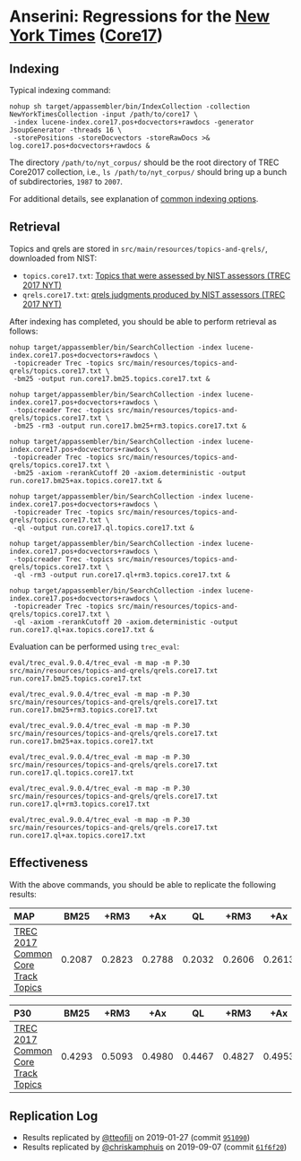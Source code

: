 # Anserini: Regressions for the [New York Times](https://catalog.ldc.upenn.edu/LDC2008T19) ([Core17](https://trec-core.github.io/2017/))

## Indexing

Typical indexing command:

```
nohup sh target/appassembler/bin/IndexCollection -collection NewYorkTimesCollection -input /path/to/core17 \
 -index lucene-index.core17.pos+docvectors+rawdocs -generator JsoupGenerator -threads 16 \
 -storePositions -storeDocvectors -storeRawDocs >& log.core17.pos+docvectors+rawdocs &
```

The directory `/path/to/nyt_corpus/` should be the root directory of TREC Core2017 collection, i.e., `ls /path/to/nyt_corpus/`
should bring up a bunch of subdirectories, `1987` to `2007`.

For additional details, see explanation of [common indexing options](common-indexing-options.md).

## Retrieval

Topics and qrels are stored in `src/main/resources/topics-and-qrels/`, downloaded from NIST:

+ `topics.core17.txt`: [Topics that were assessed by NIST assessors (TREC 2017 NYT)](https://trec.nist.gov/data/core/core_nist.txt)
+ `qrels.core17.txt`: [qrels judgments produced by NIST assessors (TREC 2017 NYT)](https://trec.nist.gov/data/core/qrels.txt)

After indexing has completed, you should be able to perform retrieval as follows:

```
nohup target/appassembler/bin/SearchCollection -index lucene-index.core17.pos+docvectors+rawdocs \
 -topicreader Trec -topics src/main/resources/topics-and-qrels/topics.core17.txt \
 -bm25 -output run.core17.bm25.topics.core17.txt &

nohup target/appassembler/bin/SearchCollection -index lucene-index.core17.pos+docvectors+rawdocs \
 -topicreader Trec -topics src/main/resources/topics-and-qrels/topics.core17.txt \
 -bm25 -rm3 -output run.core17.bm25+rm3.topics.core17.txt &

nohup target/appassembler/bin/SearchCollection -index lucene-index.core17.pos+docvectors+rawdocs \
 -topicreader Trec -topics src/main/resources/topics-and-qrels/topics.core17.txt \
 -bm25 -axiom -rerankCutoff 20 -axiom.deterministic -output run.core17.bm25+ax.topics.core17.txt &

nohup target/appassembler/bin/SearchCollection -index lucene-index.core17.pos+docvectors+rawdocs \
 -topicreader Trec -topics src/main/resources/topics-and-qrels/topics.core17.txt \
 -ql -output run.core17.ql.topics.core17.txt &

nohup target/appassembler/bin/SearchCollection -index lucene-index.core17.pos+docvectors+rawdocs \
 -topicreader Trec -topics src/main/resources/topics-and-qrels/topics.core17.txt \
 -ql -rm3 -output run.core17.ql+rm3.topics.core17.txt &

nohup target/appassembler/bin/SearchCollection -index lucene-index.core17.pos+docvectors+rawdocs \
 -topicreader Trec -topics src/main/resources/topics-and-qrels/topics.core17.txt \
 -ql -axiom -rerankCutoff 20 -axiom.deterministic -output run.core17.ql+ax.topics.core17.txt &

```

Evaluation can be performed using `trec_eval`:

```
eval/trec_eval.9.0.4/trec_eval -m map -m P.30 src/main/resources/topics-and-qrels/qrels.core17.txt run.core17.bm25.topics.core17.txt

eval/trec_eval.9.0.4/trec_eval -m map -m P.30 src/main/resources/topics-and-qrels/qrels.core17.txt run.core17.bm25+rm3.topics.core17.txt

eval/trec_eval.9.0.4/trec_eval -m map -m P.30 src/main/resources/topics-and-qrels/qrels.core17.txt run.core17.bm25+ax.topics.core17.txt

eval/trec_eval.9.0.4/trec_eval -m map -m P.30 src/main/resources/topics-and-qrels/qrels.core17.txt run.core17.ql.topics.core17.txt

eval/trec_eval.9.0.4/trec_eval -m map -m P.30 src/main/resources/topics-and-qrels/qrels.core17.txt run.core17.ql+rm3.topics.core17.txt

eval/trec_eval.9.0.4/trec_eval -m map -m P.30 src/main/resources/topics-and-qrels/qrels.core17.txt run.core17.ql+ax.topics.core17.txt

```

## Effectiveness

With the above commands, you should be able to replicate the following results:

MAP                                     | BM25      | +RM3      | +Ax       | QL        | +RM3      | +Ax       |
:---------------------------------------|-----------|-----------|-----------|-----------|-----------|-----------|
[TREC 2017 Common Core Track Topics](https://trec.nist.gov/data/core/core_nist.txt)| 0.2087    | 0.2823    | 0.2788    | 0.2032    | 0.2606    | 0.2613    |


P30                                     | BM25      | +RM3      | +Ax       | QL        | +RM3      | +Ax       |
:---------------------------------------|-----------|-----------|-----------|-----------|-----------|-----------|
[TREC 2017 Common Core Track Topics](https://trec.nist.gov/data/core/core_nist.txt)| 0.4293    | 0.5093    | 0.4980    | 0.4467    | 0.4827    | 0.4953    |



## Replication Log

* Results replicated by [@tteofili](https://github.com/tteofili) on 2019-01-27 (commit [`951090`](https://github.com/castorini/Anserini/commit/951090b66230040f037dde46534d896416467337))
* Results replicated by [@chriskamphuis](https://github.com/chriskamphuis) on 2019-09-07 (commit [`61f6f20`](https://github.com/castorini/anserini/commit/61f6f20ff6872484966ea1badcdcdcebf1eea852))
